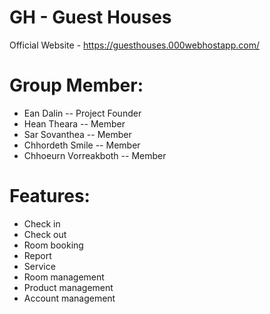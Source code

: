 # GH - Guest Houses
Official Website - https://guesthouses.000webhostapp.com/

# Group Member: 
- Ean Dalin -- Project Founder
- Hean Theara -- Member
- Sar Sovanthea -- Member
- Chhordeth Smile -- Member
- Chhoeurn Vorreakboth -- Member

# Features:
- Check in
- Check out
- Room booking
- Report
- Service
- Room management
- Product management
- Account management
